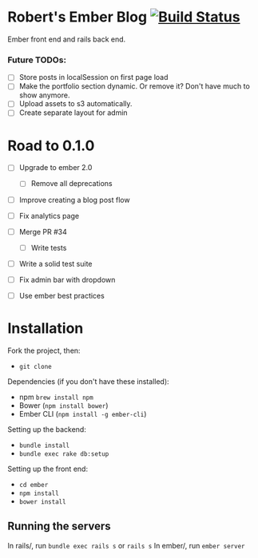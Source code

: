 Robert's Ember Blog [![Build Status](https://travis-ci.org/Robdel12/front-end-blog.svg?branch=master)](https://travis-ci.org/Robdel12/front-end-blog)
====

Ember front end and rails back end.

### Future TODOs:
- [ ] Store posts in localSession on first page load
- [ ] Make the portfolio section dynamic. Or remove it? Don't have much to show
anymore.
- [ ] Upload assets to s3 automatically.
- [ ] Create separate layout for admin

# Road to 0.1.0
- [ ] Upgrade to ember 2.0
  - [ ] Remove all deprecations
- [ ] Improve creating a blog post flow
- [ ] Fix analytics page
- [ ] Merge PR #34
  - [ ] Write tests
- [ ] Write a solid test suite
- [ ] Fix admin bar with dropdown
- [ ] Use ember best practices


# Installation
Fork the project, then:
- `git clone`

Dependencies (if you don't have these installed):
- npm `brew install npm`
- Bower (`npm install bower`)
- Ember CLI (`npm install -g ember-cli`)

Setting up the backend:
- `bundle install`
- `bundle exec rake db:setup`

Setting up the front end:
- `cd ember`
- `npm install`
- `bower install`

## Running the servers
In rails/, run `bundle exec rails s` or `rails s`
In ember/, run `ember server`

